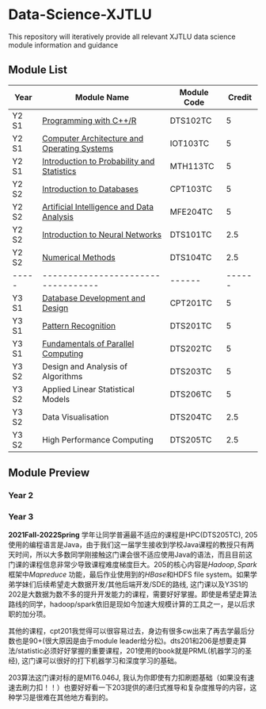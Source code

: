 # Data-Science-XJTLU
This repository will iteratively provide all relevant XJTLU data science module information and guidance

## Module List
| Year  | Module Name                        |Module Code |Credit |
| ----- | ----------------------------------| ------|------ |
| Y2 S1 | [Programming with C++/R](https://github.com/nothairyyq/Data-Science-XJTLU/tree/main/DTS102TC)                       | DTS102TC |5      |
| Y2 S1 | [Computer Architecture and Operating Systems](https://github.com/nothairyyq/Data-Science-XJTLU/tree/main/IOT103TC)  | IOT103TC |5      |
| Y2 S1 | [Introduction to Probability and Statistics](https://github.com/nothairyyq/Data-Science-XJTLU/tree/main/MTH113TC)   | MTH113TC |5      |
| Y2 S2 | [Introduction to Databases](https://github.com/nothairyyq/Data-Science-XJTLU/tree/main/CPT103TC)                    | CPT103TC |5      |
| Y2 S2 | [Artificial Intelligence and Data Analysis](https://github.com/nothairyyq/Data-Science-XJTLU/tree/main/MFE204TC)    | MFE204TC |5      |
| Y2 S2 | [Introduction to Neural Networks](https://github.com/nothairyyq/Data-Science-XJTLU/tree/main/DTS101TC)             | DTS101TC |2.5    |
| Y2 S2 | [Numerical Methods](https://github.com/nothairyyq/Data-Science-XJTLU/tree/main/DTS104)                            | DTS104TC |2.5    |
| ----- | ---------------------------------- | ------|------ |
| Y3 S1 | [Database Development and Design](https://github.com/nothairyyq/Data-Science-XJTLU/tree/main/CPT201TC)    | CPT201TC |5      |
| Y3 S1 | [Pattern Recognition](https://github.com/nothairyyq/Data-Science-XJTLU/tree/main/DTS201TC)                | DTS201TC |5      |
| Y3 S1 | [Fundamentals of Parallel Computing](https://github.com/nothairyyq/Data-Science-XJTLU/tree/main/DTS202TC) | DTS202TC |5      |
| Y3 S2 | Design and Analysis of Algorithms  | DTS203TC |5      |
| Y3 S2 | Applied Linear Statistical Models  | DTS206TC |5      |
| Y3 S2 | Data Visualisation                 | DTS204TC |2.5    |
| Y3 S2 | High Performance Computing         | DTS205TC |2.5    |

## Module Preview
### Year 2
### Year 3

**2021Fall-2022Spring** 学年让同学普遍最不适应的课程是HPC(DTS205TC), 205使用的编程语言是Java，由于我们这一届学生接收到学校Java课程的教授只有两天时间，所以大多数同学刚接触这门课会很不适应使用Java的语法，而且目前这门课的课程信息非常少导致课程难度梯度巨大。205的核心内容是$Hadoop,Spark$ 框架中$Mapreduce$ 功能，最后作业使用到的$HBase$和HDFS file system。如果学弟学妹们后续希望走大数据开发/其他后端开发/SDE的路线, 这门课以及Y3S1的202是大数据为数不多的提升开发能力的课程，需要好好掌握。即使是希望走算法路线的同学，hadoop/spark依旧是现如今加速大规模计算的工具之一，是以后求职的加分项。

其他的课程，cpt201我觉得可以很容易过去，身边有很多cw出来了再去学最后分数也是90+(很大原因是由于module leader给分松)。dts201和206是想要走算法/statistic必须好好掌握的重要课程，201使用的book就是PRML(机器学习的圣经), 这门课可以很好的打下机器学习和深度学习的基础。

203算法这门课对标的是MIT6.046J, 我认为你即使有力扣刷题基础（如果没有速速去刷力扣！！）也要好好看一下203提供的递归式推导和复杂度推导的内容，这种学习是很难在其他地方看到的。


